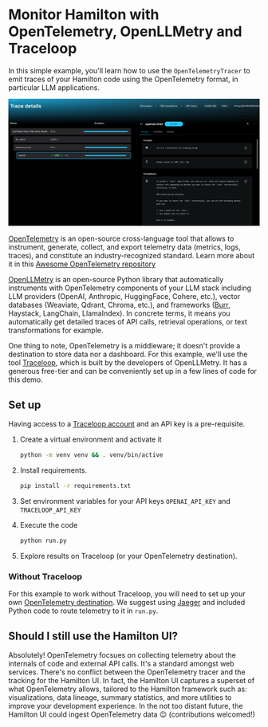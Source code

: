# Monitor Hamilton with OpenTelemetry, OpenLLMetry and Traceloop

In this simple example, you'll learn how to use the `OpenTelemetryTracer` to emit traces of your Hamilton code using the OpenTelemetry format, in particular LLM applications.

![Traceloop screenshot](screenshot.png)

[OpenTelemetry](https://opentelemetry.io/) is an open-source cross-language tool that allows to instrument, generate, collect, and export telemetry data (metrics, logs, traces), and constitute an industry-recognized standard. Learn more about it in this [Awesome OpenTelemetry repository](https://github.com/magsther/awesome-opentelemetry)

[OpenLLMetry](https://github.com/traceloop/openllmetry) is an open-source Python library that automatically instruments with OpenTelemetry components of your LLM stack including LLM providers (OpenAI, Anthropic, HuggingFace, Cohere, etc.), vector databases (Weaviate, Qdrant, Chroma, etc.), and frameworks ([Burr](https://github.com/dagworks-inc/burr), Haystack, LangChain, LlamaIndex). In concrete terms, it means you automatically get detailed traces of API calls, retrieval operations, or text transformations for example.

One thing to note, OpenTelemetry is a middleware; it doesn't provide a destination to store data nor a dashboard. For this example, we'll use the tool [Traceloop](https://www.traceloop.com/), which is built by the developers of OpenLLMetry. It has a generous free-tier and can be conveniently set up in a few lines of code for this demo.

## Set up
Having access to a [Traceloop account](https://www.traceloop.com/) and an API key is a pre-requisite.

1. Create a virtual environment and activate it
    ```bash
    python -m venv venv && . venv/bin/active
    ```

2. Install requirements.
    ```bash
    pip install -r requirements.txt
    ```

3. Set environment variables for your API keys `OPENAI_API_KEY` and `TRACELOOP_API_KEY`

4. Execute the code
    ```bash
    python run.py
    ```

5. Explore results on Traceloop (or your OpenTelemetry destination).

### Without Traceloop

For this example to work without Traceloop, you will need to set up your own [OpenTelemetry destination](https://opentelemetry.io/ecosystem/vendors/). We suggest using [Jaeger](https://www.jaegertracing.io/docs/1.47/getting-started/) and included Python code to route telemetry to it in `run.py`.

## Should I still use the Hamilton UI?

Absolutely! OpenTelemetry focsues on collecting telemetry about the internals of code and external API calls. It's a standard amongst web services. There's no conflict between the OpenTelemetry tracer and the tracking for the Hamilton UI. In fact, the Hamilton UI captures a superset of what OpenTelemetry allows, tailored to the Hamilton framework such as:  visualizations, data lineage, summary statistics, and more utilities to improve your development experience. In the not too distant future, the Hamilton UI could ingest OpenTelemetry data 😉 (contributions welcomed!)
